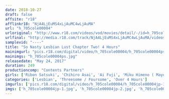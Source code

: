 ```yaml
---
date: 2018-10-27
draft: false
affsite: "r18"
afflinkr18: "NjA4LjEuMS4xLjAuMC4wLjAuMA"
url: "h_705cole00004"
urloriginal: "http://www.r18.com/videos/vod/movies/detail/-/id=h_705cole00004"
urlfinal: "http://media.r18.com/track/NjA4LjEuMS4xLjAuMC4wLjAuMA/videos/vod/movies/detail/-/id=h_705cole00004"
samplevid: "----"
title: "So Nasty Lesbian Lust Chapter Two! 4 Hours"
mainimgurl: "pics.r18.com/digital/video/h_705cole00004/h_705cole00004ps.jpg"
mainimgs: "h_705cole00004ps.jpg"
releasedate: "May 24, 2017"
duration: 249
productioncomp: "Contents Partners"
girls: ['Ribon Satsuki', 'Chihiro Asai', 'Ai Fuji', 'Miku Himeno ( Mayura Serizawa)', 'Mimi Asuka', 'Ichika Aimi (Hitomi Akino)', 'Shinobu Igarashi', 'Saori Hirako', 'Sana Harazawa', 'Sora Kanzaki']
categories: ['Lesbian', 'Threesome / Foursome', 'Over 4 Hours']
imgurls: ['pics.r18.com/digital/video/h_705cole00004/h_705cole00004jp-1.jpg', 'pics.r18.com/digital/video/h_705cole00004/h_705cole00004jp-2.jpg', 'pics.r18.com/digital/video/h_705cole00004/h_705cole00004jp-3.jpg', 'pics.r18.com/digital/video/h_705cole00004/h_705cole00004jp-4.jpg', 'pics.r18.com/digital/video/h_705cole00004/h_705cole00004jp-5.jpg', 'pics.r18.com/digital/video/h_705cole00004/h_705cole00004jp-6.jpg', 'pics.r18.com/digital/video/h_705cole00004/h_705cole00004jp-7.jpg', 'pics.r18.com/digital/video/h_705cole00004/h_705cole00004jp-8.jpg', 'pics.r18.com/digital/video/h_705cole00004/h_705cole00004jp-9.jpg', 'pics.r18.com/digital/video/h_705cole00004/h_705cole00004jp-10.jpg', 'pics.r18.com/digital/video/h_705cole00004/h_705cole00004jp-11.jpg', 'pics.r18.com/digital/video/h_705cole00004/h_705cole00004jp-12.jpg', 'pics.r18.com/digital/video/h_705cole00004/h_705cole00004jp-13.jpg', 'pics.r18.com/digital/video/h_705cole00004/h_705cole00004jp-14.jpg', 'pics.r18.com/digital/video/h_705cole00004/h_705cole00004jp-15.jpg', 'pics.r18.com/digital/video/h_705cole00004/h_705cole00004jp-16.jpg', 'pics.r18.com/digital/video/h_705cole00004/h_705cole00004jp-17.jpg', 'pics.r18.com/digital/video/h_705cole00004/h_705cole00004jp-18.jpg', 'pics.r18.com/digital/video/h_705cole00004/h_705cole00004jp-19.jpg', 'pics.r18.com/digital/video/h_705cole00004/h_705cole00004jp-20.jpg']
imgs: ['h_705cole00004jp-1.jpg', 'h_705cole00004jp-2.jpg', 'h_705cole00004jp-3.jpg', 'h_705cole00004jp-4.jpg', 'h_705cole00004jp-5.jpg', 'h_705cole00004jp-6.jpg', 'h_705cole00004jp-7.jpg', 'h_705cole00004jp-8.jpg', 'h_705cole00004jp-9.jpg', 'h_705cole00004jp-10.jpg', 'h_705cole00004jp-11.jpg', 'h_705cole00004jp-12.jpg', 'h_705cole00004jp-13.jpg', 'h_705cole00004jp-14.jpg', 'h_705cole00004jp-15.jpg', 'h_705cole00004jp-16.jpg', 'h_705cole00004jp-17.jpg', 'h_705cole00004jp-18.jpg', 'h_705cole00004jp-19.jpg', 'h_705cole00004jp-20.jpg']
---
```

